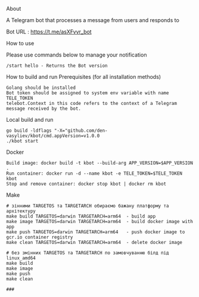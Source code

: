 About

A Telegram bot that processes a message from users and responds to

Bot URL : https://t.me/asXFvvr_bot

How to use

Please use commands below to manage your notification

    /start hello - Returns the Bot version


How to build and run
Prerequisites (for all installation methods)

    Golang should be installed
    Bot token should be assigned to system env variable with name TELE_TOKEN
    telebot.Context in this code refers to the context of a Telegram message received by the bot.


Local build and run

    go build -ldflags "-X="github.com/den-vasyliev/kbot/cmd.appVersion=v1.0.0
    ./kbot start

Docker
    
    Build image: docker build -t kbot --build-arg APP_VERSION=$APP_VERSION .
    Run container: docker run -d --name kbot -e TELE_TOKEN=$TELE_TOKEN kbot
    Stop and remove container: docker stop kbot | docker rm kbot

Make

    # зінними TARGETOS та TARGETARCH обираємо бажану платформу та архітектуру
    make build TARGETOS=darwin TARGETARCH=arm64  - build app
    make image TARGETOS=darwin TARGETARCH=arm64  - build docker image with app
    make push TARGETOS=darwin TARGETARCH=arm64   - push docker image to gcr.io container registry
    make clean TARGETOS=darwin TARGETARCH=arm64  - delete docker image

    # без змінних TARGETOS та TARGETARCH по замовчуванню білд під linux_amd64
    make build 
    make image
    make push
    make clean

    ###